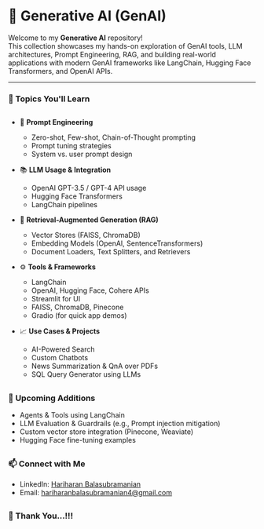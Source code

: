 # 🤖 Generative AI (GenAI)

Welcome to my **Generative AI** repository!  
This collection showcases my hands-on exploration of GenAI tools, LLM architectures, Prompt Engineering, RAG, and building real-world applications with modern GenAI frameworks like LangChain, Hugging Face Transformers, and OpenAI APIs.

---

### 🧠 Topics You'll Learn

##

- 🔡 **Prompt Engineering**
  - Zero-shot, Few-shot, Chain-of-Thought prompting
  - Prompt tuning strategies
  - System vs. user prompt design

- 📚 **LLM Usage & Integration**
  - OpenAI GPT-3.5 / GPT-4 API usage
  - Hugging Face Transformers
  - LangChain pipelines

- 🔎 **Retrieval-Augmented Generation (RAG)**
  - Vector Stores (FAISS, ChromaDB)
  - Embedding Models (OpenAI, SentenceTransformers)
  - Document Loaders, Text Splitters, and Retrievers

- ⚙️ **Tools & Frameworks**
  - LangChain
  - OpenAI, Hugging Face, Cohere APIs
  - Streamlit for UI
  - FAISS, ChromaDB, Pinecone
  - Gradio (for quick app demos)

- 📈 **Use Cases & Projects**
  - AI-Powered Search
  - Custom Chatbots
  - News Summarization & QnA over PDFs
  - SQL Query Generator using LLMs


##


### 🌱 Upcoming Additions

- Agents & Tools using LangChain
- LLM Evaluation & Guardrails (e.g., Prompt injection mitigation)
- Custom vector store integration (Pinecone, Weaviate)
- Hugging Face fine-tuning examples

##


### 📫 Connect with Me

- LinkedIn: [Hariharan Balasubramanian](https://www.linkedin.com/in/hariharan-balasubramanian97)
- Email: hariharanbalasubramanian4@gmail.com

##


### 🙏 Thank You...!!!
